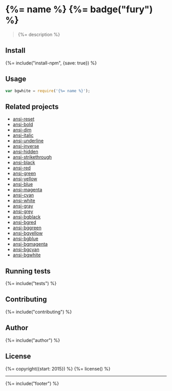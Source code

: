 # {%= name %} {%= badge("fury") %}

> {%= description %}

## Install
{%= include("install-npm", {save: true}) %}

## Usage

```js
var bgwhite = require('{%= name %}');
```

## Related projects

+ [ansi-reset](https://github.com/jonschlinkert/ansi-reset)
+ [ansi-bold](https://github.com/jonschlinkert/ansi-bold)
+ [ansi-dim](https://github.com/jonschlinkert/ansi-dim)
+ [ansi-italic](https://github.com/jonschlinkert/ansi-italic)
+ [ansi-underline](https://github.com/jonschlinkert/ansi-underline)
+ [ansi-inverse](https://github.com/jonschlinkert/ansi-inverse)
+ [ansi-hidden](https://github.com/jonschlinkert/ansi-hidden)
+ [ansi-strikethrough](https://github.com/jonschlinkert/ansi-strikethrough)
+ [ansi-black](https://github.com/jonschlinkert/ansi-black)
+ [ansi-red](https://github.com/jonschlinkert/ansi-red)
+ [ansi-green](https://github.com/jonschlinkert/ansi-green)
+ [ansi-yellow](https://github.com/jonschlinkert/ansi-yellow)
+ [ansi-blue](https://github.com/jonschlinkert/ansi-blue)
+ [ansi-magenta](https://github.com/jonschlinkert/ansi-magenta)
+ [ansi-cyan](https://github.com/jonschlinkert/ansi-cyan)
+ [ansi-white](https://github.com/jonschlinkert/ansi-white)
+ [ansi-gray](https://github.com/jonschlinkert/ansi-gray)
+ [ansi-grey](https://github.com/jonschlinkert/ansi-grey)
+ [ansi-bgblack](https://github.com/jonschlinkert/ansi-bgblack)
+ [ansi-bgred](https://github.com/jonschlinkert/ansi-bgred)
+ [ansi-bggreen](https://github.com/jonschlinkert/ansi-bggreen)
+ [ansi-bgyellow](https://github.com/jonschlinkert/ansi-bgyellow)
+ [ansi-bgblue](https://github.com/jonschlinkert/ansi-bgblue)
+ [ansi-bgmagenta](https://github.com/jonschlinkert/ansi-bgmagenta)
+ [ansi-bgcyan](https://github.com/jonschlinkert/ansi-bgcyan)
+ [ansi-bgwhite](https://github.com/jonschlinkert/ansi-bgwhite)

## Running tests
{%= include("tests") %}

## Contributing
{%= include("contributing") %}

## Author
{%= include("author") %}

## License
{%= copyright({start: 2015}) %}
{%= license() %}

***

{%= include("footer") %}

